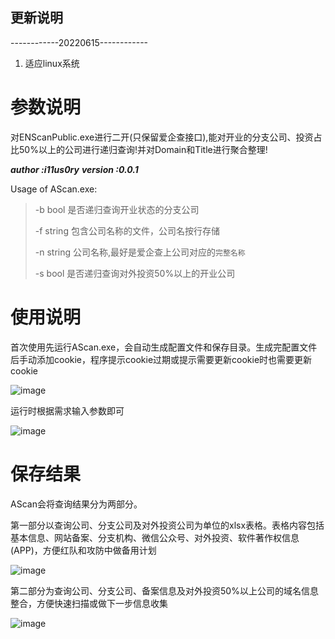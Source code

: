 ## 更新说明 

------------20220615------------

1. 适应linux系统

# 参数说明
对ENScanPublic.exe进行二开(只保留爱企查接口),能对开业的分支公司、投资占比50%以上的公司进行递归查询!并对Domain和Title进行聚合整理!

***author  :i11us0ry***
***version :0.0.1***

Usage of AScan.exe:

> -b    bool    是否递归查询开业状态的分支公司
> 
> -f     string  包含公司名称的文件，公司名按行存储
> 
> -n    string  公司名称,最好是爱企查上公司对应的`完整名称`
> 
> -s    bool     是否递归查询对外投资50%以上的开业公司
  
# 使用说明
  首次使用先运行AScan.exe，会自动生成配置文件和保存目录。生成完配置文件后手动添加cookie，程序提示cookie过期或提示需要更新cookie时也需要更新cookie
  
  ![image](https://github.com/i11us0ry/AScan/blob/main/img/Pasted%20image%2020220401194624.png)
  
  运行时根据需求输入参数即可
  
  ![image](https://github.com/i11us0ry/AScan/blob/main/img/Pasted%20image%2020220401195416.png)

# 保存结果
  AScan会将查询结果分为两部分。
  
  第一部分以查询公司、分支公司及对外投资公司为单位的xlsx表格。表格内容包括基本信息、网站备案、分支机构、微信公众号、对外投资、软件著作权信息(APP)，方便红队和攻防中做备用计划
  
  ![image](https://github.com/i11us0ry/AScan/blob/main/img/Pasted%20image%2020220401195020.png)

  第二部分为查询公司、分支公司、备案信息及对外投资50%以上公司的域名信息整合，方便快速扫描或做下一步信息收集
    
  ![image](https://github.com/i11us0ry/AScan/blob/main/img/Pasted%20image%2020220401195229.png)
